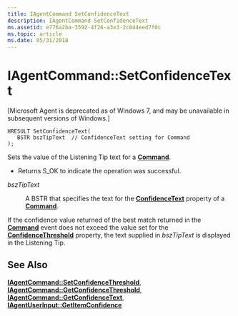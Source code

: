 ```yaml
---
title: IAgentCommand SetConfidenceText
description: IAgentCommand SetConfidenceText
ms.assetid: e776a2ba-3592-4f26-a3e3-2c044eed7f0c
ms.topic: article
ms.date: 05/31/2018
---
```


# IAgentCommand::SetConfidenceText

\[Microsoft Agent is deprecated as of Windows 7, and may be unavailable in subsequent versions of Windows.\]

``` syntax
HRESULT SetConfidenceText(
   BSTR bszTipText  // ConfidenceText setting for Command 
);
```

Sets the value of the Listening Tip text for a [**Command**](https://docs.microsoft.com/windows/desktop/lwef/the-command-object).

-   Returns S\_OK to indicate the operation was successful.

<dl> <dt>

<span id="bszTipText"></span><span id="bsztiptext"></span><span id="BSZTIPTEXT"></span>*bszTipText*
</dt> <dd>

A BSTR that specifies the text for the [**ConfidenceText**](confidencetext-property.md) property of a [**Command**](https://docs.microsoft.com/windows/desktop/lwef/the-command-object).

</dd> </dl>

If the confidence value returned of the best match returned in the [**Command**](https://docs.microsoft.com/windows/desktop/lwef/the-command-object) event does not exceed the value set for the [**ConfidenceThreshold**](https://docs.microsoft.com/windows/desktop/lwef/confidence-property) property, the text supplied in *bszTipText* is displayed in the Listening Tip.

## See Also

[**IAgentCommand::SetConfidenceThreshold**](iagentcommand--setconfidencethreshold.md), [**IAgentCommand::GetConfidenceThreshold**](iagentcommand--getconfidencethreshold.md), [**IAgentCommand::GetConfidenceText**](iagentcommand--getconfidencetext.md), [**IAgentUserInput::GetItemConfidence**](iagentuserinput--getitemconfidence.md)


 

 




